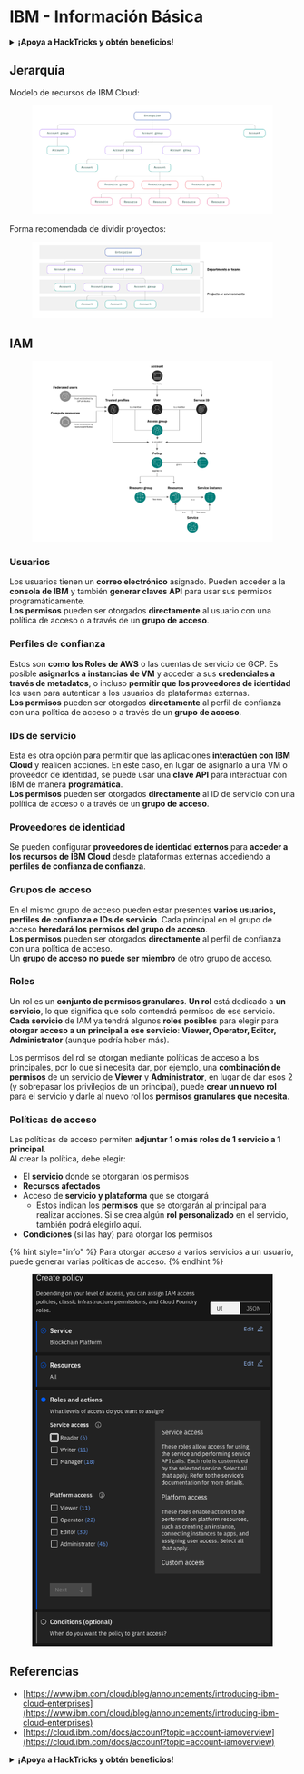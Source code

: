 # IBM - Información Básica

<details>

<summary><strong>¡Apoya a HackTricks y obtén beneficios!</strong></summary>

* Si quieres ver a tu **empresa anunciada en HackTricks** o si quieres acceder a la **última versión de PEASS o descargar HackTricks en PDF** ¡Revisa los [**PLANES DE SUSCRIPCIÓN**](https://github.com/sponsors/carlospolop)!
* Obtén el [**oficial PEASS & HackTricks swag**](https://peass.creator-spring.com)
* Descubre [**The PEASS Family**](https://opensea.io/collection/the-peass-family), nuestra colección de [**NFTs**](https://opensea.io/collection/the-peass-family) exclusivos.
* **Únete al** 💬 [**grupo de Discord**](https://discord.gg/hRep4RUj7f) o al [**grupo de telegram**](https://t.me/peass) o **sígueme** en **Twitter** 🐦 [**@carlospolopm**](https://twitter.com/carlospolopm).
* **Comparte tus trucos de hacking enviando PRs a los repositorios de** [**HackTricks**](https://github.com/carlospolop/hacktricks) y [**HackTricks Cloud**](https://github.com/carlospolop/hacktricks-cloud) en Github.

</details>

## Jerarquía

Modelo de recursos de IBM Cloud:

<figure><img src="../../.gitbook/assets/image (17).png" alt=""><figcaption></figcaption></figure>

Forma recomendada de dividir proyectos:

<figure><img src="../../.gitbook/assets/image (14).png" alt=""><figcaption></figcaption></figure>

## IAM

<figure><img src="../../.gitbook/assets/image (5) (3).png" alt=""><figcaption></figcaption></figure>

### Usuarios

Los usuarios tienen un **correo electrónico** asignado. Pueden acceder a la **consola de IBM** y también **generar claves API** para usar sus permisos programáticamente.\
**Los permisos** pueden ser otorgados **directamente** al usuario con una política de acceso o a través de un **grupo de acceso**.

### Perfiles de confianza

Estos son **como los Roles de AWS** o las cuentas de servicio de GCP. Es posible **asignarlos a instancias de VM** y acceder a sus **credenciales a través de metadatos**, o incluso **permitir que los proveedores de identidad** los usen para autenticar a los usuarios de plataformas externas.\
**Los permisos** pueden ser otorgados **directamente** al perfil de confianza con una política de acceso o a través de un **grupo de acceso**.

### IDs de servicio

Esta es otra opción para permitir que las aplicaciones **interactúen con IBM Cloud** y realicen acciones. En este caso, en lugar de asignarlo a una VM o proveedor de identidad, se puede usar una **clave API** para interactuar con IBM de manera **programática**.\
**Los permisos** pueden ser otorgados **directamente** al ID de servicio con una política de acceso o a través de un **grupo de acceso**.

### Proveedores de identidad

Se pueden configurar **proveedores de identidad externos** para **acceder a los recursos de IBM Cloud** desde plataformas externas accediendo a **perfiles de confianza de confianza**.

### Grupos de acceso

En el mismo grupo de acceso pueden estar presentes **varios usuarios, perfiles de confianza e IDs de servicio**. Cada principal en el grupo de acceso **heredará los permisos del grupo de acceso**.\
**Los permisos** pueden ser otorgados **directamente** al perfil de confianza con una política de acceso.\
Un **grupo de acceso no puede ser miembro** de otro grupo de acceso.

### Roles

Un rol es un **conjunto de permisos granulares**. **Un rol** está dedicado a **un servicio**, lo que significa que solo contendrá permisos de ese servicio.\
**Cada servicio** de IAM ya tendrá algunos **roles posibles** para elegir para **otorgar acceso a un principal a ese servicio**: **Viewer, Operator, Editor, Administrator** (aunque podría haber más).

Los permisos del rol se otorgan mediante políticas de acceso a los principales, por lo que si necesita dar, por ejemplo, una **combinación de permisos** de un servicio de **Viewer** y **Administrator**, en lugar de dar esos 2 (y sobrepasar los privilegios de un principal), puede **crear un nuevo rol** para el servicio y darle al nuevo rol los **permisos granulares que necesita**.

### Políticas de acceso

Las políticas de acceso permiten **adjuntar 1 o más roles de 1 servicio a 1 principal**.\
Al crear la política, debe elegir:

* El **servicio** donde se otorgarán los permisos
* **Recursos afectados**
* Acceso de **servicio y plataforma** que se otorgará
  * Estos indican los **permisos** que se otorgarán al principal para realizar acciones. Si se crea algún **rol personalizado** en el servicio, también podrá elegirlo aquí.
* **Condiciones** (si las hay) para otorgar los permisos

{% hint style="info" %}
Para otorgar acceso a varios servicios a un usuario, puede generar varias políticas de acceso.
{% endhint %}

<figure><img src="../../.gitbook/assets/image (6).png" alt=""><figcaption></figcaption></figure>

## Referencias

* [https://www.ibm.com/cloud/blog/announcements/introducing-ibm-cloud-enterprises](https://www.ibm.com/cloud/blog/announcements/introducing-ibm-cloud-enterprises)
* [https://cloud.ibm.com/docs/account?topic=account-iamoverview](https://cloud.ibm.com/docs/account?topic=account-iamoverview)

<details>

<summary><strong>¡Apoya a HackTricks y obtén beneficios!</strong></summary>

* Si quieres ver a tu **empresa anunciada en HackTricks** o si quieres acceder a la **última versión de PEASS o descargar HackTricks en PDF** ¡Revisa los [**PLANES DE SUSCRIPCIÓN**](https://github.com/sponsors/carlospolop)!
* Obtén el [**oficial PEASS & HackTricks swag**](https://peass.creator-spring.com)
* Descubre [**The PEASS Family**](https://opensea.io/collection/the-peass-family), nuestra colección de [**NFTs**](https://opensea.io/collection/the-peass-family) exclusivos.
* **Únete al** 💬 [**grupo de Discord**](https://discord.gg/hRep4RUj7f) o al [**grupo de telegram**](https://t.me/peass) o **sígueme** en **Twitter** 🐦 [**@carlospolopm**](https://twitter.com/carlospolopm).
* **Comparte tus trucos de hacking enviando PRs a los repositorios de** [**HackTricks**](https://github.com/carlospolop/hacktricks) y [**HackTricks Cloud**](https://github.com/carlospolop/hacktricks-cloud) en Github.

</details>